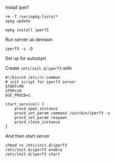 Install iperf
```
rm -f /var/opkg-lists/*
opkg update

opkg install iperf3
```

Run server as demaon
```
iperf3 -s -D
```
Set up for autostart

Create `/etc/init.d/iperf3` with
```
#!/bin/sh /etc/rc.common
# init script for iperf3 server
START=99
STOP=10
USE_PROCD=1

start_service() {
    procd_open_instance
    procd_set_param command /usr/bin/iperf3 -s
    procd_set_param respawn
    procd_close_instance
}
```
And then start server
```
chmod +x /etc/init.d/iperf3
/etc/init.d/iperf3 enable
/etc/init.d/iperf3 start

```
